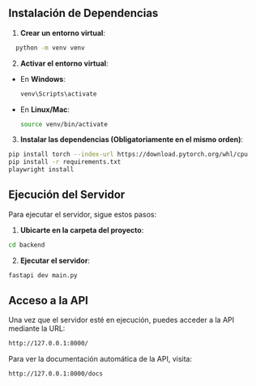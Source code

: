 ## Instalación de Dependencias

1. **Crear un entorno virtual**:

  ```bash
    python -m venv venv
  ```

2. **Activar el entorno virtual**:
- En **Windows**:
  ```bash
  venv\Scripts\activate
  ```
- En **Linux/Mac**:
  ```bash
  source venv/bin/activate
  ```

3. **Instalar las dependencias (Obligatoriamente en el mismo orden)**:

  ```bash
  pip install torch --index-url https://download.pytorch.org/whl/cpu
  pip install -r requirements.txt
  playwright install
  ```
  
## Ejecución del Servidor

Para ejecutar el servidor, sigue estos pasos:

1. **Ubicarte en la carpeta del proyecto**:

  ```bash
  cd backend
  ```

2. **Ejecutar el servidor**:

  ```bash
  fastapi dev main.py
  ```

## Acceso a la API

Una vez que el servidor esté en ejecución, puedes acceder a la API mediante la URL:

  ```bash
  http://127.0.0.1:8000/
  ```

Para ver la documentación automática de la API, visita:

  ```bash
  http://127.0.0.1:8000/docs
  ```
